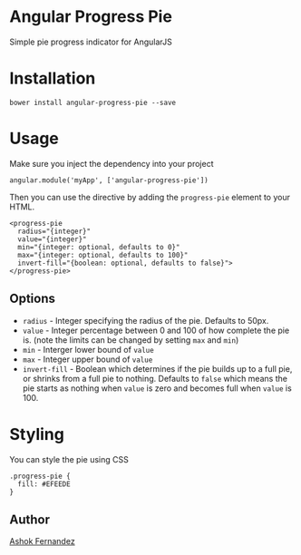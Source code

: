 # Angular Progress Pie
Simple pie progress indicator for AngularJS

# Installation
`bower install angular-progress-pie --save`

# Usage
Make sure you inject the dependency into your project

`angular.module('myApp', ['angular-progress-pie'])`

Then you can use the directive by adding the `progress-pie` element to your HTML.

```
<progress-pie 
  radius="{integer}"
  value="{integer}" 
  min="{integer: optional, defaults to 0}"
  max="{integer: optional, defaults to 100}"
  invert-fill="{boolean: optional, defaults to false}">
</progress-pie>
```                

## Options
 * `radius`  - Integer specifying the radius of the pie. Defaults to 50px.
 * `value`  - Integer percentage between 0 and 100 of how complete the pie is. (note the limits can be changed by setting `max` and `min`)
 * `min` - Interger lower bound of `value`
 * `max` - Integer upper bound of `value`
 * `invert-fill` - Boolean which determines if the pie builds up to a full pie, or shrinks from a full pie to nothing. Defaults to `false` which means the pie starts as nothing when `value` is zero and becomes full when `value` is 100.
 
# Styling
You can style the pie using CSS
```
.progress-pie {
  fill: #EFEEDE
}
```

## Author
[Ashok Fernandez](https://github.com/ashokfernandez)
